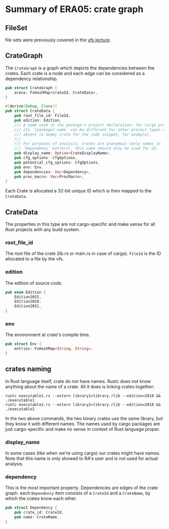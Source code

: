 # Summary of ERA05: crate graph

## FileSet
file sets were previously covered in the [vfs lecture](vfs_02.md).

## CrateGraph
The `CrateGraph` is a graph which depicts the dependencies between the crates. Each crate is a node and each edge can be considered as a dependency relationship.
``` rust
pub struct CrateGraph {
    arena: FxHashMap<CrateId, CrateData>,
}
```
``` rust
#[derive(Debug, Clone)]
pub struct CrateData {
    pub root_file_id: FileId,
    pub edition: Edition,
    /// A name used in the package's project declaration: for Cargo projects,
    /// its `[package].name` can be different for other project types or even
    /// absent (a dummy crate for the code snippet, for example).
    ///
    /// For purposes of analysis, crates are anonymous (only names in
    /// `Dependency` matters), this name should only be used for UI.
    pub display_name: Option<CrateDisplayName>,
    pub cfg_options: CfgOptions,
    pub potential_cfg_options: CfgOptions,
    pub env: Env,
    pub dependencies: Vec<Dependency>,
    pub proc_macro: Vec<ProcMacro>,
}
```
Each Crate is allocated a 32-bit unique ID which is then mapped to the `CrateData`.

## CrateData
The properties in this type are not cargo-specific and make sense for all Rust projects with any build system.

### root_file_id
The root file of the crate (lib.rs or main.rs in case of cargo). `FileId` is the ID allocated to a file by the vfs.

### edition
The edition of source code.
``` rust
pub enum Edition {
    Edition2015,
    Edition2018,
    Edition2021,
}
```

### env
The environment at crate's compile time.
``` rust
pub struct Env {
    entries: FxHashMap<String, String>,
}
```

## crates naming
In Rust language itself, crate do not have names. Rustc does not know anything about the name of a crate. All it does is linking crates together:
```
rustc executable1.rs --extern library1=library.rlib --edition=2018 && ./executable1
rustc executable2.rs --extern library2=library.rlib --edition=2018 && ./executable2 
```
In the two above commands, the two binary crates use the same library, but they know it with different names. The names used by cargo packages are just cargo-specific and make no sense in context of Rust language proper.

### display_name
In some cases (like when we're using cargo) our crates might have names. Note that this name is only showed to RA's user and is not used for actual analysis.

### dependency
This is the most important property. Dependencies are edges of the crate graph. each `Dependency` item consists of a `CrateId` and a `CrateName`, by which the crates know each other.
``` rust
pub struct Dependency {
    pub crate_id: CrateId,
    pub name: CrateName,
}
```